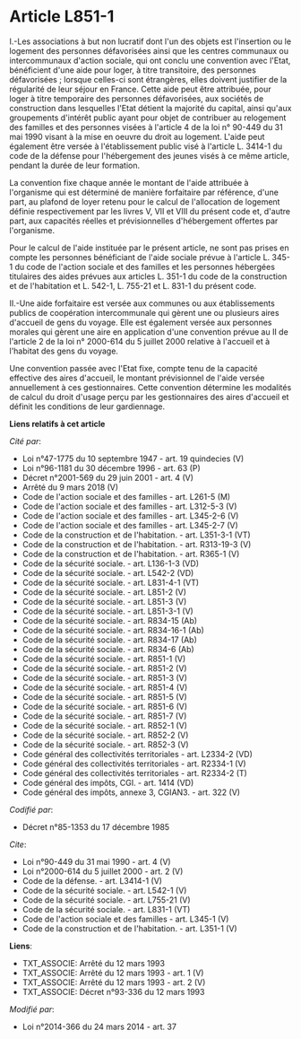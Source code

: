 # Article L851-1

I.-Les associations à but non lucratif dont l'un des objets est l'insertion ou le logement des personnes défavorisées ainsi
que les centres communaux ou intercommunaux d'action sociale, qui ont conclu une convention avec l'Etat, bénéficient d'une
aide pour loger, à titre transitoire, des personnes défavorisées ; lorsque celles-ci sont étrangères, elles doivent justifier
de la régularité de leur séjour en France. Cette aide peut être attribuée, pour loger à titre temporaire des personnes
défavorisées, aux sociétés de construction dans lesquelles l'Etat détient la majorité du capital, ainsi qu'aux groupements
d'intérêt public ayant pour objet de contribuer au relogement des familles et des personnes visées à l'article 4 de la loi n°
90-449 du 31 mai 1990 visant à la mise en oeuvre du droit au logement. L'aide peut également être versée à l'établissement
public visé à l'article L. 3414-1 du code de la défense pour l'hébergement des jeunes visés à ce même article, pendant la
durée de leur formation. 

La convention fixe chaque année le montant de l'aide attribuée à l'organisme qui est déterminé de manière forfaitaire par
référence, d'une part, au plafond de loyer retenu pour le calcul de l'allocation de logement définie respectivement par les
livres V, VII et VIII du présent code et, d'autre part, aux capacités réelles et prévisionnelles d'hébergement offertes par
l'organisme. 

Pour le calcul de l'aide instituée par le présent article, ne sont pas prises en compte les personnes bénéficiant de l'aide
sociale prévue à l'article L. 345-1 du code de l'action sociale et des familles et les personnes hébergées titulaires des
aides prévues aux articles L. 351-1 du code de la construction et de l'habitation et L. 542-1, L. 755-21 et L. 831-1 du
présent code. 

II.-Une aide forfaitaire est versée aux communes ou aux établissements publics de coopération intercommunale qui gèrent une
ou plusieurs aires d'accueil de gens du voyage. Elle est également versée aux personnes morales qui gèrent une aire en
application d'une convention prévue au II de l'article 2 de la loi n° 2000-614 du 5 juillet 2000 relative à l'accueil et à
l'habitat des gens du voyage. 

Une convention passée avec l'Etat fixe, compte tenu de la capacité effective des aires d'accueil, le montant prévisionnel de
l'aide versée annuellement à ces gestionnaires. Cette convention détermine les modalités de calcul du droit d'usage perçu par
les gestionnaires des aires d'accueil et définit les conditions de leur gardiennage.

**Liens relatifs à cet article**

_Cité par_:

  - Loi n°47-1775 du 10 septembre 1947 - art. 19 quindecies (V)
  - Loi n°96-1181 du 30 décembre 1996 - art. 63 (P)
  - Décret n°2001-569 du 29 juin 2001 - art. 4 (V)
  - Arrêté du 9 mars 2018 (V)
  - Code de l'action sociale et des familles - art. L261-5 (M)
  - Code de l'action sociale et des familles - art. L312-5-3 (V)
  - Code de l'action sociale et des familles - art. L345-2-6 (V)
  - Code de l'action sociale et des familles - art. L345-2-7 (V)
  - Code de la construction et de l'habitation. - art. L351-3-1 (VT)
  - Code de la construction et de l'habitation. - art. R313-19-3 (V)
  - Code de la construction et de l'habitation. - art. R365-1 (V)
  - Code de la sécurité sociale. - art. L136-1-3 (VD)
  - Code de la sécurité sociale. - art. L542-2 (VD)
  - Code de la sécurité sociale. - art. L831-4-1 (VT)
  - Code de la sécurité sociale. - art. L851-2 (V)
  - Code de la sécurité sociale. - art. L851-3 (V)
  - Code de la sécurité sociale. - art. L851-3-1 (V)
  - Code de la sécurité sociale. - art. R834-15 (Ab)
  - Code de la sécurité sociale. - art. R834-16-1 (Ab)
  - Code de la sécurité sociale. - art. R834-17 (Ab)
  - Code de la sécurité sociale. - art. R834-6 (Ab)
  - Code de la sécurité sociale. - art. R851-1 (V)
  - Code de la sécurité sociale. - art. R851-2 (V)
  - Code de la sécurité sociale. - art. R851-3 (V)
  - Code de la sécurité sociale. - art. R851-4 (V)
  - Code de la sécurité sociale. - art. R851-5 (V)
  - Code de la sécurité sociale. - art. R851-6 (V)
  - Code de la sécurité sociale. - art. R851-7 (V)
  - Code de la sécurité sociale. - art. R852-1 (V)
  - Code de la sécurité sociale. - art. R852-2 (V)
  - Code de la sécurité sociale. - art. R852-3 (V)
  - Code général des collectivités territoriales - art. L2334-2 (VD)
  - Code général des collectivités territoriales - art. R2334-1 (V)
  - Code général des collectivités territoriales - art. R2334-2 (T)
  - Code général des impôts, CGI. - art. 1414 (VD)
  - Code général des impôts, annexe 3, CGIAN3. - art. 322 (V)

_Codifié par_:

  - Décret n°85-1353 du 17 décembre 1985

_Cite_:

  - Loi n°90-449 du 31 mai 1990 - art. 4 (V)
  - Loi n°2000-614 du 5 juillet 2000 - art. 2 (V)
  - Code de la défense. - art. L3414-1 (V)
  - Code de la sécurité sociale. - art. L542-1 (V)
  - Code de la sécurité sociale. - art. L755-21 (V)
  - Code de la sécurité sociale. - art. L831-1 (VT)
  - Code de l'action sociale et des familles - art. L345-1 (V)
  - Code de la construction et de l'habitation. - art. L351-1 (V)

**Liens**:

  - TXT_ASSOCIE: Arrêté du 12 mars 1993
  - TXT_ASSOCIE: Arrêté du 12 mars 1993 - art. 1 (V)
  - TXT_ASSOCIE: Arrêté du 12 mars 1993 - art. 2 (V)
  - TXT_ASSOCIE: Décret n°93-336 du 12 mars 1993

_Modifié par_:

  - Loi n°2014-366 du 24 mars 2014 - art. 37

